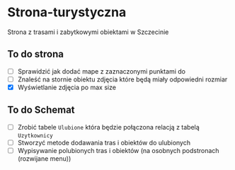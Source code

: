 # Strona-turystyczna
Strona z trasami i zabytkowymi obiektami w Szczecinie

## To do strona
- [ ] Sprawidzić jak dodać mape z zaznaczonymi punktami do 
- [ ] Znaleść na stornie obiektu zdjęcia które będą miały odpowiedni rozmiar
- [x] Wyświetlanie zdjęcia po max size

## To do Schemat
- [ ] Zrobić tabele `Ulubione` która będzie połączona relacją z tabelą `Uzytkownicy`
- [ ] Stworzyć metode dodawania tras i obiektów do ulubionych
- [ ] Wypisywanie polubionych tras i obiektów (na osobnych podstronach (rozwijane menu))

